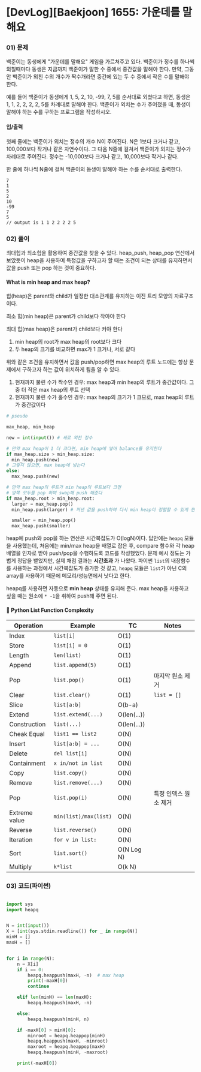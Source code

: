 # [DevLog][Baekjoon] 1655: 가운데를 말해요

### 01) 문제
백준이는 동생에게 "가운데를 말해요" 게임을 가르쳐주고 있다. 백준이가 정수를 하나씩 외칠때마다 동생은 지금까지 백준이가 말한 수 중에서 중간값을 말해야 한다. 만약, 그동안 백준이가 외친 수의 개수가 짝수개라면 중간에 있는 두 수 중에서 작은 수를 말해야 한다.

예를 들어 백준이가 동생에게 1, 5, 2, 10, -99, 7, 5를 순서대로 외쳤다고 하면, 동생은 1, 1, 2, 2, 2, 2, 5를 차례대로 말해야 한다. 백준이가 외치는 수가 주어졌을 때, 동생이 말해야 하는 수를 구하는 프로그램을 작성하시오.

#### 입/출력
첫째 줄에는 백준이가 외치는 정수의 개수 N이 주어진다. N은 1보다 크거나 같고, 100,000보다 작거나 같은 자연수이다. 그 다음 N줄에 걸쳐서 백준이가 외치는 정수가 차례대로 주어진다. 정수는 -10,000보다 크거나 같고, 10,000보다 작거나 같다.

한 줄에 하나씩 N줄에 걸쳐 백준이의 동생이 말해야 하는 수를 순서대로 출력한다.

```
7
1
5
2
10
-99
7
5
// output is 1 1 2 2 2 2 5
```

### 02) 풀이
최대힙과 최소힙을 활용하여 중간값을 찾을 수 있다. heap_push, heap_pop 연산에서 보았듯이 heap을 사용하여 특정값을 구하고자 할 때는 조건이 되는 상태를 유지하면서 값을 push 또는 pop 하는 것이 중요하다.

#### What is min heap and max heap?
힙(heap)은 parent와 child가 일정한 대소관계를 유지하는 이진 트리 모양의 자료구조이다.

최소 힙(min heap)은 parent가 child보다 작아야 한다

최대 힙(max heap)은 parent가 child보다 커야 한다


1. min heap의 root가 max heap의 root보다 크다
2. 두 heap의 크기를 비교하면 max가 1 크거나, 서로 같다

위와 같은 조건을 유지하면서 값을 push/pop하면 max heap의 루트 노드에는 항상 문제에서 구하고자 하는 값이 위치하게 됨을 알 수 있다.

1. 현재까지 불린 수가 짝수인 경우: max heap과 min heap의 루트가 중간값이다. 그 중 더 작은 max heap의 루트 선택
2. 현재까지 불린 수가 홀수인 경우: max heap의 크기가 1 크므로, max heap의 루트가 중간값이다

```python
# pseudo

max_heap, min_heap

new = int(input()) # 새로 외친 정수

# 만약 max heap이 1 더 크다면, min heap에 넣어 balance를 유지한다
if max_heap.size > min_heap.size:
  min_heap.push(new)
# 그렇지 않으면, max heap에 넣는다
else:
  max_heap.push(new)

# 만약 max heap의 루트가 min heap의 루트보다 크면
# 양쪽 모두를 pop 하며 swap해 push 해준다
if max_heap.root > min_heap.root:
  larger = max_heap.pop()
  min_heap.push(larger) # 꺼낸 값을 push하여 다시 min heap이 정렬할 수 있게 한다

  smaller = min_heap.pop()
  max_heap.push(smaller)
```

heap에 push와 pop을 하는 연산은 시간복잡도가 O(logN)이다. 답안에는 `heapq` 모듈을 사용했는데, 처음에는 min/max heap을 배열로 잡은 후, compare 함수와 각 heap 배열을 인자로 받아 push/pop을 수행하도록 코드를 작성했었다. 문제 예시 정도는 가볍게 정답을 뱉었지만, 실제 채점 결과는 **시간초과** 가 나왔다. 파이썬 `list`의 내장함수를 사용하는 과정에서 시간복잡도가 증가한 것 같고, `heapq` 모듈은 `list`가 아닌 C의 array를 사용하기 때문에 메모리/성능면에서 낫다고 한다.

heapq를 사용하면 자동으로 **min heap** 상태를 유지해 준다. max heap을 사용하고 싶을 때는 원소에 `* -1`을 취하여 push해 주면 된다.

#### 📣 Python List Function Complexity
| Operation | Example | TC | Notes |
| - | - | - | - |
| Index | `list[i]` | O(1) |  |
| Store | `list[i] = 0` | O(1) |  |
| Length | `len(list)` | O(1) |  |
| Append | `list.append(5)` | O(1) |  |
| Pop | `list.pop()` | O(1)	  | 마지막 원소 제거 |
| Clear | `list.clear()` | O(1)	   | `list = []` |
| Slice | `list[a:b]` | O(b-a) |  |
| Extend | `list.extend(...)` | O(len(...)) |  |
| Construction | `list(...)` | O(len(...))  |  |
| Cheak Equal | `list1 == list2` | O(N)  |  |
| Insert | `list[a:b] = ...` | O(N) |  |
| Delete | `del list[i]` | O(N)|  |
| Containment | `x in/not in list` | O(N)	 |  |
| Copy | `list.copy()` | O(N) |  |
| Remove | `list.remove(...)` | O(N)|  |
| Pop | `list.pop(i)` | O(N) | 특정 인덱스 원소 제거 |
| Extreme value | `min(list)/max(list)` | O(N) |  |
| Reverse  | `list.reverse()` | O(N) |  |
| Iteration | `for v in list:`  | O(N) |  |
| Sort | `list.sort()` | O(N Log N) |  |
| Multiply | `k*list` | O(k N) |  |


### 03) 코드(파이썬)
```python

import sys
import heapq


N = int(input())
X = [int(sys.stdin.readline()) for _ in range(N)]
minH = []
maxH = []


for i in range(N):
    n = X[i]
    if i == 0:
        heapq.heappush(maxH, -n)  # max heap
        print(-maxH[0])
        continue

    elif len(minH) == len(maxH):
        heapq.heappush(maxH, -n)

    else:
        heapq.heappush(minH, n)

    if -maxH[0] > minH[0]:
        minroot = heapq.heappop(minH)
        heapq.heappush(maxH, -minroot)
        maxroot = heapq.heappop(maxH)
        heapq.heappush(minH, -maxroot)

    print(-maxH[0])


```